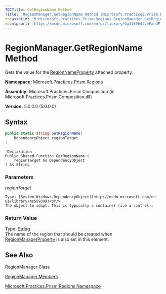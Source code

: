 ```yaml
---
TOCTitle: GetRegionName Method
Title: 'RegionManager.GetRegionName Method (Microsoft.Practices.Prism.Regions)'
ms:assetid: 'M:Microsoft.Practices.Prism.Regions.RegionManager.GetRegionName(System.Windows.DependencyObject)'
ms:mtpsurl: 'https://msdn.microsoft.com/en-us/library/Gg418964(v=PandP.50)'
---
```


# RegionManager.GetRegionName Method

Gets the value for the [RegionNameProperty](https://msdn.microsoft.com/en-us/library/microsoft.practices.prism.regions.regionmanager.regionnameproperty(v=pandp.50)) attached property.

**Namespace:** [Microsoft.Practices.Prism.Regions](https://msdn.microsoft.com/en-us/library/microsoft.practices.prism.regions(v=pandp.50))

**Assembly:** Microsoft.Practices.Prism.Composition (in Microsoft.Practices.Prism.Composition.dll)

**Version:** 5.0.0.0 (5.0.0.0)

## Syntax

```C#
public static string GetRegionName(
	DependencyObject regionTarget
)
```

```VB
'Declaration
Public Shared Function GetRegionName ( 
	regionTarget As DependencyObject
) As String
```


### Parameters

*regionTarget*

    Type: [System.Windows.DependencyObject](http://msdn.microsoft.com/en-us/library/ms589309)<br/>
    The object to adapt. This is typically a container (i.e a control).

### Return Value

Type: [String](http://msdn.microsoft.com/en-us/library/s1wwdcbf)<br/>
The name of the region that should be created when [RegionManagerProperty](https://msdn.microsoft.com/en-us/library/microsoft.practices.prism.regions.regionmanager.regionmanagerproperty(v=pandp.50)) is also set in this element.

## See Also

[RegionManager Class](https://msdn.microsoft.com/en-us/library/microsoft.practices.prism.regions.regionmanager(v=pandp.50))

[RegionManager Members](https://msdn.microsoft.com/en-us/library/microsoft.practices.prism.regions.regionmanager_members(v=pandp.50))

[Microsoft.Practices.Prism.Regions Namespace](https://msdn.microsoft.com/en-us/library/microsoft.practices.prism.regions(v=pandp.50))